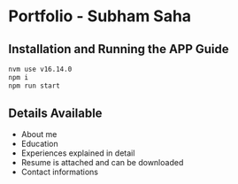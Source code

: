 # Portfolio - Subham Saha

## Installation and Running the APP Guide
``` bash
nvm use v16.14.0
npm i
npm run start
```

## Details Available
- About me
- Education
- Experiences explained in detail
- Resume is attached and can be downloaded
- Contact informations


